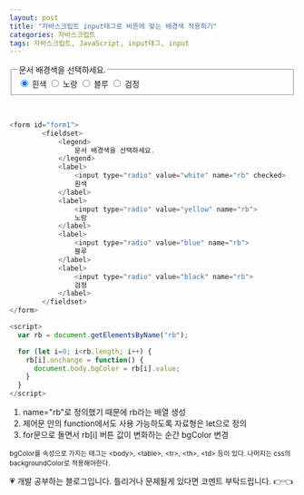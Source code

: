 ```yaml
---
layout: post
title: "자바스크립트 input태그로 버튼에 맞는 배경색 적용하기"
categories: 자바스크립트
tags: 자바스크립트, JavaScript, input태그, input
---
```


<form id="form1">
        <fieldset>
            <legend>
                문서 배경색을 선택하세요.
            </legend>
            <label>
                <input type="radio" value="white" name="rb" checked>
                흰색
            </label>
            <label>
                <input type="radio" value="yellow" name="rb">
                노랑
            </label>
            <label>
                <input type="radio" value="blue" name="rb">
                블루
            </label>
            <label>
                <input type="radio" value="black" name="rb">
                검정
            </label>
        </fieldset>
</form>
<br>

```Javascript
<form id="form1">
        <fieldset>
            <legend>
                문서 배경색을 선택하세요.
            </legend>
            <label>
                <input type="radio" value="white" name="rb" checked>
                흰색
            </label>
            <label>
                <input type="radio" value="yellow" name="rb">
                노랑
            </label>
            <label>
                <input type="radio" value="blue" name="rb">
                블루
            </label>
            <label>
                <input type="radio" value="black" name="rb">
                검정
            </label>
        </fieldset>
</form>
```

<script src="https://gist.github.com/jennyjipark/cda4668c7e1c24d17625af1f67ef79e0.js"></script>


```JavaScript
<script>
  var rb = document.getElementsByName("rb");

  for (let i=0; i<rb.length; i++) {
    rb[i].onchange = function() {
      document.body.bgColor = rb[i].value;
    }
  }
</script>
```
1. name="rb"로 정의했기 때문에 rb라는 배열 생성
2. 제어문 안의 function에서도 사용 가능하도록 자료형은 let으로 정의
3. for문으로 돌면서 rb[i] 버튼 값이 변화하는 순간 <body> bgColor 변경

<small>bgColor를 속성으로 가지는 태그는 &lt;body&gt;, &lt;table&gt;, &lt;tr&gt;, &lt;th&gt;, &lt;td&gt; 등이 있다. 나머지는 css의 backgroundColor로 적용해야한다.</small>

<div class="c1" id="c1"><span>💗 개발 공부하는 블로그입니다. 틀리거나 문제될게 있다면 코멘트 부탁드립니다. 👉👈</span></div>
